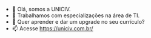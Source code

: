 - 👋 Olá, somos a UNICIV.
- 👀 Trabalhamos com especializações na área de TI.
- 🌱 Quer aprender e dar um upgrade no seu currículo? 
- 📫 Acesse https://uniciv.com.br/

<!---
CentroVincIT/CentroVincIT is a ✨ special ✨ repository because its `README.md` (this file) appears on your GitHub profile.
You can click the Preview link to take a look at your changes.
--->
